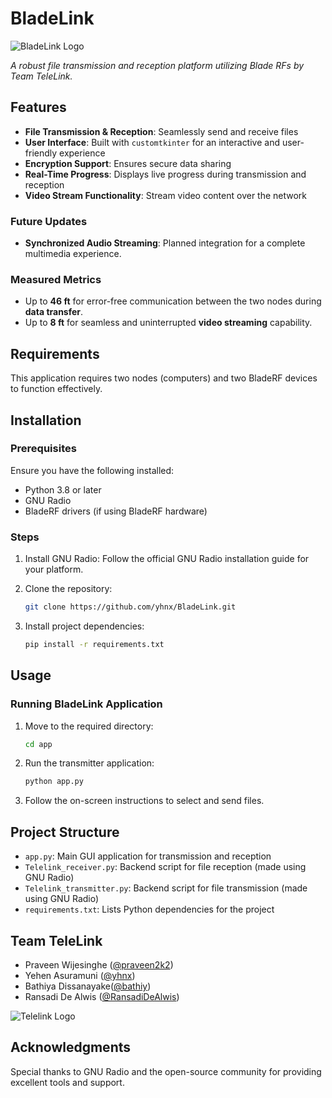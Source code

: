 # BladeLink

![BladeLink Logo](https://github.com/yhnx/BladeLink/blob/main/app/transmitter/src/bladeLINK%20(1).png)

*A robust file transmission and reception platform utilizing Blade RFs by Team TeleLink.*

## Features

- **File Transmission & Reception**: Seamlessly send and receive files
- **User Interface**: Built with `customtkinter` for an interactive and user-friendly experience
- **Encryption Support**: Ensures secure data sharing
- **Real-Time Progress**: Displays live progress during transmission and reception
- **Video Stream Functionality**: Stream video content over the network

### Future Updates

- **Synchronized Audio Streaming**: Planned integration for a complete multimedia experience.

### Measured Metrics
- Up to **46 ft** for error-free communication between the two nodes during **data transfer**.
- Up to **8 ft** for seamless and uninterrupted **video streaming** capability.


## Requirements

This application requires two nodes (computers) and two BladeRF devices to function effectively.

## Installation

### Prerequisites

Ensure you have the following installed:

- Python 3.8 or later
- GNU Radio
- BladeRF drivers (if using BladeRF hardware)

### Steps

1. Install GNU Radio: Follow the official GNU Radio installation guide for your platform.
   
2. Clone the repository:
   ```bash
   git clone https://github.com/yhnx/BladeLink.git
   ```

3. Install project dependencies:
   ```bash
   pip install -r requirements.txt
   ```

## Usage

### Running BladeLink Application

1. Move to the required directory:
   ```bash
   cd app
   ```

2. Run the transmitter application:
   ```bash
   python app.py
   ```

3. Follow the on-screen instructions to select and send files.

## Project Structure

* `app.py`: Main GUI application for transmission and reception
* `Telelink_receiver.py`: Backend script for file reception (made using GNU Radio)
* `Telelink_transmitter.py`: Backend script for file transmission (made using GNU Radio)
* `requirements.txt`: Lists Python dependencies for the project



## Team TeleLink

* Praveen Wijesinghe ([@praveen2k2](https://github.com/praveen2k2))
* Yehen Asuramuni ([@yhnx](https://github.com/yhnx))
* Bathiya Dissanayake([@bathiy](https://github.com/bathiy))
* Ransadi De Alwis ([@RansadiDeAlwis](https://github.com/RansadiDeAlwis))

![Telelink Logo](https://github.com/yhnx/BladeLink/blob/main/app/transmitter/src/telelink_logo.png)




## Acknowledgments

Special thanks to GNU Radio and the open-source community for providing excellent tools and support.
